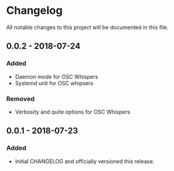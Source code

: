 # Changelog
All notable changes to this project will be documented in this file.

## 0.0.2 - 2018-07-24
### Added
- Daemon mode for OSC Whispers
- Systemd unit for OSC whipsers
### Removed
- Verbosity and quite options for OSC Whispers

## 0.0.1 - 2018-07-23
### Added
- Initial CHANGELOG and officially versioned this release.
